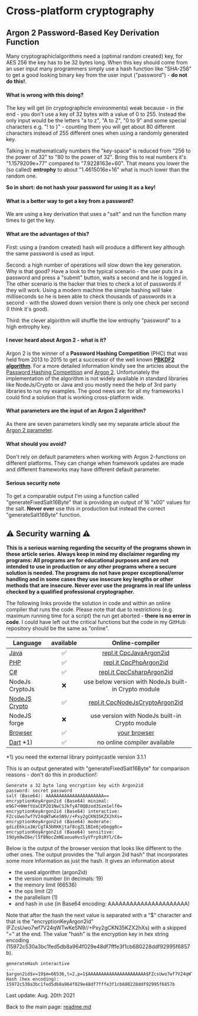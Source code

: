 # Cross-platform cryptography

## Argon 2 Password-Based Key Derivation Function

Many cryptographiclalgorithms need a (optimal random created) key, for AES 256 the key has to be 32 bytes long. When this key should come from an user input many programmers simply use a hash function like "SHA-256" to get a good looking binary key from the user input ("password") - **do not do this!**.

#### What is wrong with this doing?

The key will get (in cryptographicle environments) weak because - in the end - you don't use a key of 32 bytes with a value of 0 to 255. Instead the only input would be the letters "a to z", "A to Z", "0 to 9" and some special characters e.g. "! to }" - counting them you will get about 80 different characters instead of 255 different ones when using a randomly generated key.

Talking in mathematically numbers the "key-space" is reduced from "256 to the power of 32" to "80 to the power of 32". Bring this to real numbers it's "1.1579209e+77" compared to "7.9228163e+60". That means you lower the (so called) **entrophy** to about "1.4615016e+16" what is much lower than the random one.

**So in short: do not hash your password for using it as a key!**

#### What is a better way to get a key from a password?

We are using a key derivation that uses a "salt" and run the function many times to get the key.

#### What are the advantages of this?

First: using a (random created) hash will produce a different key although the same password is used as input.

Second: a high number of operations will slow down the key generation. Why is that good? Have a look to the typical scenario - the user puts in a password and press a "submit" button, waits a second and he is logged in. The other scenario is the hacker that tries to check a lot of passwords if they will work. Using a modern machine the simple hashing will take milliseconds so he is been able to check thousands of passwords in a second - with the slowed down version there is only one check per second (I think it's good).

Third: the clever algorithm will shuffle the low entrophy "password" to a high entrophy key.

#### I never heard about Argon 2 - what is it?

Argon 2 is the winner of a **Password Hashing Competition** (PHC) that was held from 2013 to 2015 to get a successor of the well known [**PBKDF2 algorithm**](pbkdf2.md). For a more detailed information kindly see the articles about the [Password Hashing Competition](https://www.password-hashing.net//) and [Argon 2](https://www.password-hashing.net/#argon2). Unfortunately the implementation of the algorithm is not widely available in standard libraries like NodeJs/Crypto or Java and you mostly need the help of 3rd party libraries to run my examples. The good news are: for all my frameworks I could find a solution that is working cross-platform wide.

#### What parameters are the input of an Argon 2 algorithm?

As there are seven parameters kindly see my separate article about the [Argon 2 parameter](argon2_parameter.md).

#### What should you avoid?

Don't rely on default parameters when working with Argon 2-functions on different platforms. They can change when framework updates are made and different frameworks may have different default  parameter.

#### Serious security note

To get a comparable output I'm using a function called "generateFixedSalt16Byte" that is providing an output of 16 "x00" values for the salt. **Never ever** use this in production but instead the correct "generateSalt16Byte" function.

## :warning: Security warning :warning:

**This is a serious warning regarding the security of the programs shown in these article series.  Always keep in mind my disclaimer regarding my programs: All programs are for educational purposes and are not intended to use in production or any other programs where a  secure solution is needed. The programs do not have proper exceptional/error handling and in some cases they use insecure key lengths or other methods that are insecure. Never ever use the programs in real life unless checked by a qualified professional cryptographer.**

The following links provide the solution in code and within an online compiler that runs the code. Please note that due to restrictions (e.g. maximum running time for a script) the run get aborted - **there is no error in code**. I could have left out the critical functions but the code in my GitHub repository should be the same as "online".

| Language | available | Online-compiler
| ------ | :---: | :----: |
| [Java](../Argon2id/Argon2id.java) | :white_check_mark: | [repl.it CpcJavaArgon2id](https://repl.it/@javacrypto/CpcJavaArgon2id#Main.java/)
| [PHP](../Argon2id/Argon2id.php) | :white_check_mark: | [repl.it CpcPhpArgon2id](https://repl.it/@javacrypto/CpcPhpArgon2id#main.php/)
| [C#](../Argon2id/Argon2id.cs) | :white_check_mark: | [repl.it CpcCsharpArgon2id](https://repl.it/@javacrypto/CpcCsharpArgon2id#main.cs/)
| NodeJs CryptoJs | :x: | use below version with NodeJs built-in Crypto module
| [NodeJS Crypto](../Argon2id/Argon2idNodeJsCrypto.js) | :white_check_mark: | [repl.it CpcNodeJsCryptoArgon2id](https://repl.it/@javacrypto/CpcNodeJsCryptoArgon2id#index.js/)
| NodeJS forge | :x: | use version with NodeJs built-in Crypto module
| [Browser](../Argon2id/argon2id.html) | :white_check_mark: | [your browser](http://javacrypto.bplaced.net/cpcjs/argon2id/argon2id.html)
| [Dart](../Argon2id/Argon2id.dart) *1) | :white_check_mark: | no online compiler available

*1) you need the external library pointycastle version 3.1.1

This is an output generated with "generateFixedSalt16Byte" for comparison reasons - don't do this in production!:

```plaintext
Generate a 32 byte long encryption key with Argon2id
password: secret password
salt (Base64): AAAAAAAAAAAAAAAAAAAAAA==
encryptionKeyArgon2id (Base64) minimal:     e9G7+HHmftUaCEP2O1NwCSJkfyAT0QBzod3Szm1elf0=
encryptionKeyArgon2id (Base64) interactive: FZcsUwo7wf7V24qWTwKeSN9//+Pxy2gCKN35KZX2hXs=
encryptionKeyArgon2id (Base64) moderate:    gdizE6kia1W/CgTA3bRKKjtaf8cgZL1BIe6jeDegg0c=
encryptionKeyArgon2id (Base64) sensitive:   19Uym9wI6e/l5f0NocZmNEaouoHvsSyVfrp9iRYl/C8=
```

Below is the output of the browser version that looks like different to the other ones. The output provides the "full argon 2id hash" that incorporates some more information as just the hash. It gives an information about 

* the used algorithm (argon2id) 
* the version number (in decimals: 19)
* the memory limit (66536)
* the ops limit (2) 
* the parallelism (1) 
* and hash in use (in Base64 encoding: AAAAAAAAAAAAAAAAAAAAAA)

Note that after the hash the next value is separated with a "$" character and that is the "encryptionKeyArgon2id" (FZcsUwo7wf7V24qWTwKeSN9//+Pxy2gCKN35KZX2hXs) with a skipped "=" at the end. The value "hash" is the encryption key in hex string encoding (15972c530a3bc1fed5db8a964f029e48df7fffe3f1cb680228ddf92995f6857b). 

```plaintext
generateHash interactive
...
$argon2id$v=19$m=66536,t=2,p=1$AAAAAAAAAAAAAAAAAAAAAA$FZcsUwo7wf7V24qWTwKeSN9//+Pxy2gCKN35KZX2hXs
Hash (hex encoding): 15972c530a3bc1fed5db8a964f029e48df7fffe3f1cb680228ddf92995f6857b
```

Last update: Aug. 20th 2021

Back to the main page: [readme.md](../readme.md)
